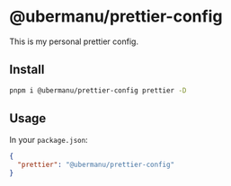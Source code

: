 # @ubermanu/prettier-config

This is my personal prettier config.

## Install

```bash
pnpm i @ubermanu/prettier-config prettier -D
```

## Usage

In your `package.json`:

```json
{
  "prettier": "@ubermanu/prettier-config"
}
```
